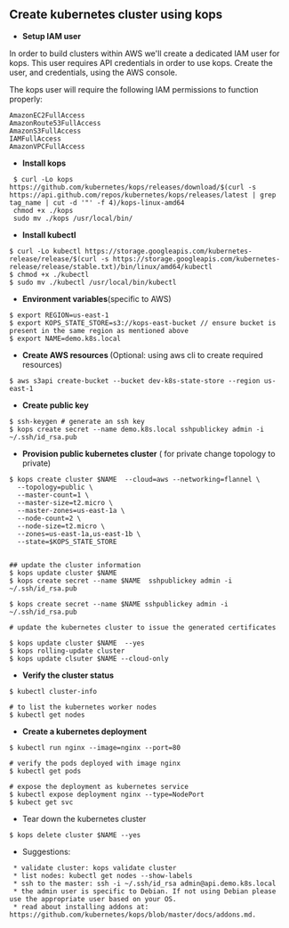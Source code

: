 

## Create kubernetes cluster using kops

- <b>Setup IAM user </b>

In order to build clusters within AWS we'll create a dedicated IAM user for kops. This user requires API credentials in order to use kops. Create the user, and credentials, using the AWS console.

The kops user will require the following IAM permissions to function properly:

```
AmazonEC2FullAccess
AmazonRoute53FullAccess
AmazonS3FullAccess
IAMFullAccess
AmazonVPCFullAccess
```

- <b>Install kops</b>
```
 $ curl -Lo kops https://github.com/kubernetes/kops/releases/download/$(curl -s https://api.github.com/repos/kubernetes/kops/releases/latest | grep tag_name | cut -d '"' -f 4)/kops-linux-amd64
 chmod +x ./kops
 sudo mv ./kops /usr/local/bin/
```

- <b>Install kubectl</b>
```
$ curl -Lo kubectl https://storage.googleapis.com/kubernetes-release/release/$(curl -s https://storage.googleapis.com/kubernetes-release/release/stable.txt)/bin/linux/amd64/kubectl
$ chmod +x ./kubectl
$ sudo mv ./kubectl /usr/local/bin/kubectl
```

- <b>Environment variables</b>(specific to AWS)

```
$ export REGION=us-east-1
$ export KOPS_STATE_STORE=s3://kops-east-bucket // ensure bucket is present in the same region as mentioned above
$ export NAME=demo.k8s.local
```

- <b>Create AWS resources </b> (Optional: using aws cli to create required resources)

```
$ aws s3api create-bucket --bucket dev-k8s-state-store --region us-east-1
```
- <b>Create public key </b>

```
$ ssh-keygen # generate an ssh key
$ kops create secret --name demo.k8s.local sshpublickey admin -i ~/.ssh/id_rsa.pub
```

- <b>Provision public kubernetes cluster</b> ( for private change topology to private)

```
$ kops create cluster $NAME  --cloud=aws --networking=flannel \
  --topology=public \
  --master-count=1 \
  --master-size=t2.micro \
  --master-zones=us-east-1a \
  --node-count=2 \
  --node-size=t2.micro \
  --zones=us-east-1a,us-east-1b \
  --state=$KOPS_STATE_STORE


## update the cluster information
$ kops update cluster $NAME 
$ kops create secret --name $NAME  sshpublickey admin -i ~/.ssh/id_rsa.pub

$ kops create secret --name $NAME sshpublickey admin -i ~/.ssh/id_rsa.pub

# update the kubernetes cluster to issue the generated certificates

$ kops update cluster $NAME  --yes
$ kops rolling-update cluster
$ kops update clsuter $NAME --cloud-only
```
- <b>Verify the cluster status</b>

```
$ kubectl cluster-info

# to list the kubernetes worker nodes
$ kubectl get nodes
```

- <b>Create a kubernetes deployment</b>
```
$ kubectl run nginx --image=nginx --port=80

# verify the pods deployed with image nginx
$ kubectl get pods

# expose the deployment as kubernetes service
$ kubectl expose deployment nginx --type=NodePort
$ kubect get svc
```

- Tear down the kubernetes cluster
```
$ kops delete cluster $NAME --yes
```

- Suggestions:

```
 * validate cluster: kops validate cluster
 * list nodes: kubectl get nodes --show-labels
 * ssh to the master: ssh -i ~/.ssh/id_rsa admin@api.demo.k8s.local
 * the admin user is specific to Debian. If not using Debian please use the appropriate user based on your OS.
 * read about installing addons at: https://github.com/kubernetes/kops/blob/master/docs/addons.md.
```
